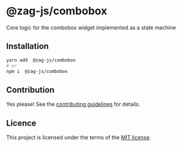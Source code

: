 # @zag-js/combobox

Core logic for the combobox widget implemented as a state machine

## Installation

```sh
yarn add  @zag-js/combobox
# or
npm i  @zag-js/combobox
```

## Contribution

Yes please! See the [contributing guidelines](https://github.com/chakra-ui/zag/blob/main/CONTRIBUTING.md) for details.

## Licence

This project is licensed under the terms of the [MIT license](https://github.com/chakra-ui/zag/blob/main/LICENSE).

